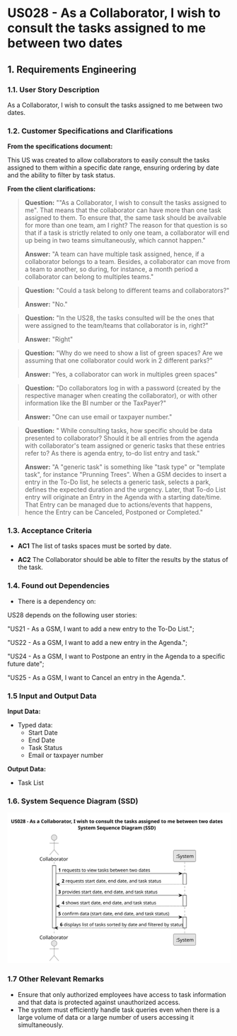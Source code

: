 # US028 - As a Collaborator, I wish to consult the tasks assigned to me between two dates

## 1. Requirements Engineering

### 1.1. User Story Description

As a Collaborator, I wish to consult the tasks assigned to me between two dates.

### 1.2. Customer Specifications and Clarifications 

**From the specifications document:**

This US was created to allow collaborators to easily consult the tasks assigned to them within a specific date range, ensuring ordering by date and the ability to filter by task status.  

**From the client clarifications:**

> **Question:** ""As a Collaborator, I wish to consult the tasks assigned to me". That means that the collaborator can have more than one task assigned to them. To ensure that, the same task should be availvable for more than one team, am I right? The reason for that question is so that if a task is strictly related to only one team, a collaborator will end up being in two teams simultaneously, which cannot happen."
>
> **Answer:** "A team can have multiple task assigned, hence, if a collaborator belongs to a team. Besides, a collaborator can move from a team to another, so during, for instance, a month period a collaborator can belong to multiples teams."

> **Question:** "Could a task belong to different teams and collaborators?"
>
> **Answer:** "No."

> **Question:** "In the US28, the tasks consulted will be the ones that were assigned to the team/teams that collaborator is in, right?"
>
> **Answer:** "Right"

> **Question:** "Why do we need to show a list of green spaces? Are we assuming that one collaborator could work in 2 different parks?"
>
> **Answer:** "Yes, a collaborator can work in multiples green spaces"

> **Question:** "Do collaborators log in with a password (created by the respective manager when creating the collaborator), or with other information like the BI number or the TaxPayer?"
>
> **Answer:** "One can use email or taxpayer number."

> **Question:** "
While consulting tasks, how specific should be data presented to collaborator? Should it be all entries from the agenda with collaborator's team assigned or generic tasks that these entries refer to? As there is agenda entry, to-do list entry and task."
>
> **Answer:** "A "generic task" is something like "task type" or "template task", for instance "Prunning Trees".
When a GSM decides to insert a entry in the To-Do list, he selects a generic task, selects a park, defines the expected duration and the urgency.
Later, that To-do List entry will originate an Entry in the Agenda with a starting date/time. That Entry can be managed due to actions/events that happens, hence the Entry can be Canceled, Postponed or Completed."


### 1.3. Acceptance Criteria

* **AC1** The list of tasks spaces must be sorted by date.

* **AC2** The Collaborator should be able to filter the results by the status of the task.


### 1.4. Found out Dependencies

* There is a dependency on:

US28 depends on the following user stories:

"US21 - As a GSM, I want to add a new entry to the To-Do List.";

"US22 - As a GSM, I want to add a new entry in the Agenda.";

"US24 - As a GSM, I want to Postpone an entry in the Agenda to a specific future date";

"US25 - As a GSM, I want to Cancel an entry in the Agenda.".

### 1.5 Input and Output Data

**Input Data:**

* Typed data:
  * Start Date
  * End Date
  * Task Status
  * Email or taxpayer number

**Output Data:**

* Task List


### 1.6. System Sequence Diagram (SSD)

![US00-SSD](svg/us028-system-sequence-diagram.svg)

### 1.7 Other Relevant Remarks

* Ensure that only authorized employees have access to task information and that data is protected against unauthorized access.
* The system must efficiently handle task queries even when there is a large volume of data or a large number of users accessing it simultaneously.
